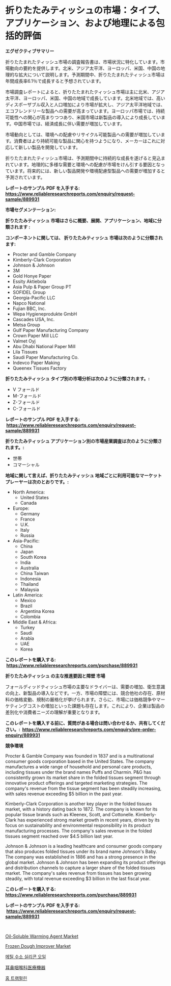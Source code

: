 <p><h1>折りたたみティッシュの市場：タイプ、アプリケーション、および地理による包括的評価</h1></p><p><strong>エグゼクティブサマリー</strong></p>
<p><p>折りたたまれたティッシュ市場の調査報告書は、市場状況に特化しています。市場動向の要約を提供します。北米、アジア太平洋、ヨーロッパ、米国、中国の地理的な拡大について説明します。予測期間中、折りたたまれたティッシュ市場は年間成長率6.1％で成長すると予想されています。</p><p>市場調査レポートによると、折りたたまれたティッシュ市場は主に北米、アジア太平洋、ヨーロッパ、米国、中国の地域で成長しています。北米地域では、高いディスポーザブル収入と人口増加により市場が拡大し、アジア太平洋地域では、エコフレンドリーな製品への需要が高まっています。ヨーロッパ市場では、持続可能性への関心が高まりつつあり、米国市場は新製品の導入により成長しています。中国市場では、経済成長に伴い需要が増加しています。</p><p>市場動向としては、環境への配慮やリサイクル可能製品への需要が増加しています。消費者はより持続可能な製品に関心を持つようになり、メーカーはこれに対応して新しい製品を開発しています。</p><p>折りたたまれたティッシュ市場は、予測期間中に持続的な成長を遂げると見込まれています。地理的に多様な需要と環境への配慮が市場をけん引する要因となっています。将来的には、新しい製品開発や環境配慮型製品への需要が増加すると予測されています。</p></p>
<p><strong>レポートのサンプル PDF を入手する: <a href="https://www.reliableresearchreports.com/enquiry/request-sample/889931">https://www.reliableresearchreports.com/enquiry/request-sample/889931</a></strong></p>
<p><strong>市場セグメンテーション:</strong></p>
<p><strong> 折りたたみティッシュ 市場はさらに概要、展開、アプリケーション、地域に分類されます :</strong></p>
<p><strong>コンポーネントに関しては、 折りたたみティッシュ 市場は次のように分類されます: &nbsp;</strong></p>
<p><ul><li>Procter and Gamble Company</li><li>Kimberly-Clark Corporation</li><li>Johnson & Johnson</li><li>3M</li><li>Gold Honye Paper</li><li>Essity Aktiebola</li><li>Asia Pulp & Paper Group PT</li><li>SOFIDEL Group</li><li>Georgia-Pacific LLC</li><li>Napco National</li><li>Fujian BBC, Inc.</li><li>Wepa Hygieneprodukte GmbH</li><li>Cascades USA, Inc.</li><li>Metsa Group</li><li>Gulf Paper Manufacturing Company</li><li>Crown Paper Mill LLC</li><li>Valmet Oyj</li><li>Abu Dhabi National Paper Mill</li><li>Lila Tissues</li><li>Saudi Paper Manufacturing Co.</li><li>Indevco Paper Making</li><li>Queenex Tissues Factory</li></ul></p>
<p><strong> 折りたたみティッシュ タイプ別の市場分析は次のように分類されます。:</strong></p>
<p><ul><li>V フォールド</li><li>M-フォールド</li><li>Z-フォールド</li><li>C-フォールド</li></ul></p>
<p><strong>レポートのサンプル PDF を入手する: &nbsp;<a href="https://www.reliableresearchreports.com/enquiry/request-sample/889931">https://www.reliableresearchreports.com/enquiry/request-sample/889931</a></strong></p>
<p><strong> 折りたたみティッシュ アプリケーション別の市場産業調査は次のように分類されます。:</strong></p>
<p><ul><li>世帯</li><li>コマーシャル</li></ul></p>
<p><strong>地域に関して言えば、折りたたみティッシュ 地域ごとに利用可能なマーケットプレーヤーは次のとおりです。:</strong></p>
<p><ul>
    <li>
        North America:
        <ul>
            <li>United States</li>
            <li>Canada</li>
        </ul>
    </li>
    <li>
        Europe:
        <ul>
            <li>Germany</li>
            <li>France</li>
            <li>U.K.</li>
            <li>Italy</li>
            <li>Russia</li>
        </ul>
    </li>
    <li>
        Asia-Pacific:
        <ul>
            <li>China</li>
            <li>Japan</li>
            <li>South Korea</li>
            <li>India</li>
            <li>Australia</li>
            <li>China Taiwan</li>
            <li>Indonesia</li>
            <li>Thailand</li>
            <li>Malaysia</li>
        </ul>
    </li>
    <li>
        Latin America:
        <ul>
            <li>Mexico</li>
            <li>Brazil</li>
            <li>Argentina Korea</li>
            <li>Colombia</li>
        </ul>
    </li>
    <li>
        Middle East & Africa:
        <ul>
            <li>Turkey</li>
            <li>Saudi</li>
            <li>Arabia</li>
            <li>UAE</li>
            <li>Korea</li>
        </ul>
    </li>
    </ul></p>
<p><strong>このレポートを購入する: &nbsp;<a href="https://www.reliableresearchreports.com/purchase/889931">https://www.reliableresearchreports.com/purchase/889931</a></strong></p>
<p><strong>折りたたみティッシュ の主な推進要因と障壁 市場</strong></p>
<p><p>フォールディッドティッシュ市場の主要なドライバーは、需要の増加、衛生意識の向上、新製品の導入などです。一方、市場の障壁には、競合他社の存在、原材料の価格変動、規制の厳格化が挙げられます。さらに、市場には価格競争やマーケティングコストの増加といった課題も存在します。これにより、企業は製品の差別化や消費者ニーズの理解が重要となります。</p></p>
<p><strong>このレポートを購入する前に、質問がある場合は問い合わせるか、共有してください。:&nbsp; <a href="https://www.reliableresearchreports.com/enquiry/pre-order-enquiry/889931">https://www.reliableresearchreports.com/enquiry/pre-order-enquiry/889931</a></strong></p>
<p><strong>競争環境</strong></p>
<p><p>Procter & Gamble Company was founded in 1837 and is a multinational consumer goods corporation based in the United States. The company manufactures a wide range of household and personal care products, including tissues under the brand names Puffs and Charmin. P&G has consistently grown its market share in the folded tissues segment through innovative product offerings and targeted marketing strategies. The company's revenue from the tissue segment has been steadily increasing, with sales revenue exceeding $5 billion in the past year.</p><p>Kimberly-Clark Corporation is another key player in the folded tissues market, with a history dating back to 1872. The company is known for its popular tissue brands such as Kleenex, Scott, and Cottonelle. Kimberly-Clark has experienced strong market growth in recent years, driven by its focus on sustainability and environmental responsibility in its product manufacturing processes. The company's sales revenue in the folded tissues segment reached over $4.5 billion last year.</p><p>Johnson & Johnson is a leading healthcare and consumer goods company that also produces folded tissues under its brand name Johnson's Baby. The company was established in 1886 and has a strong presence in the global market. Johnson & Johnson has been expanding its product offerings and distribution channels to capture a larger share of the folded tissues market. The company's sales revenue from tissues has been growing steadily, with total revenue exceeding $3 billion in the last fiscal year.</p></p>
<p><strong>このレポートを購入する: &nbsp; <a href="https://www.reliableresearchreports.com/purchase/889931">https://www.reliableresearchreports.com/purchase/889931</a></strong></p>
<p><strong>レポートのサンプル PDF を入手する: &nbsp;<a href="https://www.reliableresearchreports.com/enquiry/request-sample/889931">https://www.reliableresearchreports.com/enquiry/request-sample/889931</a></strong><strong></strong></p>
<p>&nbsp;</p>
<p><p><a href="https://issuu.com/reportprime-2/docs/oil-soluble-warming-agent-market-size-2030.pptx">Oil-Soluble Warming Agent Market</a></p><p><a href="https://view.publitas.com/reportprime-1/frozen-dough-improver-market-research-report-forecasted-for-period-from-2024-2031-by-market-type-market-application-and-region/">Frozen Dough Improver Market</a></p><p><a href="https://github.com/vs10l4sfg5c/Market-Research-Report-List-1/blob/main/16653801403.md">메틸 수소 실리콘 오일</a></p><p><a href="https://medium.com/@byroalenzuela76845/ent%E5%8C%BB%E7%99%82%E6%A9%9F%E5%99%A8%E5%B8%82%E5%A0%B4-%E5%B8%82%E5%A0%B4%E3%82%B7%E3%82%A7%E3%82%A2-%E5%B8%82%E5%A0%B4%E5%8B%95%E5%90%91-%E5%B0%86%E6%9D%A5%E3%81%AE%E6%88%90%E9%95%B7%E3%82%92%E6%8E%A2%E3%82%8B-da99f607eb54">耳鼻咽喉科医療機器</a></p><p><a href="https://github.com/crfsywufhm81415/Market-Research-Report-List-1/blob/main/13799561402.md">홈 트램펄린</a></p></p>
